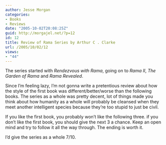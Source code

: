 ```yaml
---
author: Jesse Morgan
categories:
- Books
- Reviews
date: "2005-10-02T20:08:25Z"
guid: http://morgajel.net/?p=12
id: 12
title: Review of Rama Series by Arthur C . Clarke
url: /2005/10/02/12
views:
- "44"
---
```


The series started with *Rendezvous with Rama*, going on to *Rama II*, *The Garden of Rama* and *Rama Revealed*.

Since I’m feeling lazy, I’m not gonna write a pretentious review about how the style of the first book was different/better/worse than the following books. The series as a whole was pretty decent, lot of things made you think about how humanity as a whole will probably be cleansed when they meet another intelligent species because they’re too stupid to just be civil.

If you like the first book, you probably won’t like the following three. if you don’t like the first book, you should give the next 3 a chance. Keep an open mind and try to follow it all the way through. The ending is worth it.

I’d give the series as a whole 7/10.